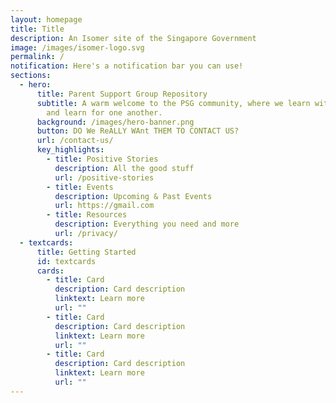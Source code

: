 ```yaml
---
layout: homepage
title: Title
description: An Isomer site of the Singapore Government
image: /images/isomer-logo.svg
permalink: /
notification: Here's a notification bar you can use!
sections:
  - hero:
      title: Parent Support Group Repository
      subtitle: A warm welcome to the PSG community, where we learn with, learn from
        and learn for one another.
      background: /images/hero-banner.png
      button: DO We ReALLY WAnt THEM TO CONTACT US?
      url: /contact-us/
      key_highlights:
        - title: Positive Stories
          description: All the good stuff
          url: /positive-stories
        - title: Events
          description: Upcoming & Past Events
          url: https://gmail.com
        - title: Resources
          description: Everything you need and more
          url: /privacy/
  - textcards:
      title: Getting Started
      id: textcards
      cards:
        - title: Card
          description: Card description
          linktext: Learn more
          url: ""
        - title: Card
          description: Card description
          linktext: Learn more
          url: ""
        - title: Card
          description: Card description
          linktext: Learn more
          url: ""
---
```

